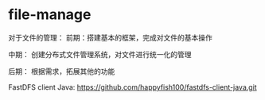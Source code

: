 # file-manage

对于文件的管理：
前期：搭建基本的框架，完成对文件的基本操作

中期：
创建分布式文件管理系统，对文件进行统一化的管理

后期：
根据需求，拓展其他的功能

FastDFS client Java: https://github.com/happyfish100/fastdfs-client-java.git